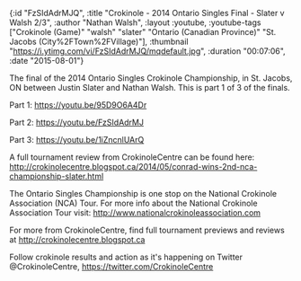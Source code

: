 {:id "FzSIdAdrMJQ",
 :title "Crokinole - 2014 Ontario Singles Final - Slater v Walsh 2/3",
 :author "Nathan Walsh",
 :layout :youtube,
 :youtube-tags
 ["Crokinole (Game)"
  "walsh"
  "slater"
  "Ontario (Canadian Province)"
  "St. Jacobs (City%2FTown%2FVillage)"],
 :thumbnail "https://i.ytimg.com/vi/FzSIdAdrMJQ/mqdefault.jpg",
 :duration "00:07:06",
 :date "2015-08-01"}

The final of the 2014 Ontario Singles Crokinole Championship, in St. Jacobs, ON between Justin Slater and Nathan Walsh. This is part 1 of 3 of the finals.

Part 1: https://youtu.be/95D9O6A4Dr

Part 2: https://youtu.be/FzSIdAdrMJ

Part 3: https://youtu.be/1iZncnlUArQ

A full tournament review from CrokinoleCentre can be found here: http://crokinolecentre.blogspot.ca/2014/05/conrad-wins-2nd-nca-championship-slater.html

The Ontario Singles Championship is one stop on the National Crokinole Association (NCA) Tour. For more info about the National Crokinole Association Tour visit: http://www.nationalcrokinoleassociation.com

For more from CrokinoleCentre, find full tournament previews and reviews at http://crokinolecentre.blogspot.ca

Follow crokinole results and action as it's happening on Twitter @CrokinoleCentre, https://twitter.com/CrokinoleCentre
